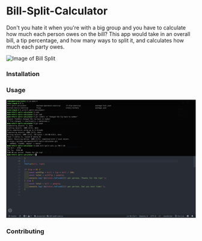 # Bill-Split-Calculator
Don't you hate it when you're with a big group and you have to calculate how much each person owes on the bill? This app would take in an overall bill, a tip percentage, and how many ways to split it, and calculates how much each party owes.

![Image of Bill Split](https://encrypted-tbn0.gstatic.com/images?q=tbn:ANd9GcQ7E_63oxYLuGHw-_9O4lrtyPk6_kOGOIZbDWx7ESlEjKSNmdlL)

### Installation

### Usage
![Code Test](bill-split-test.png)

### Contributing


